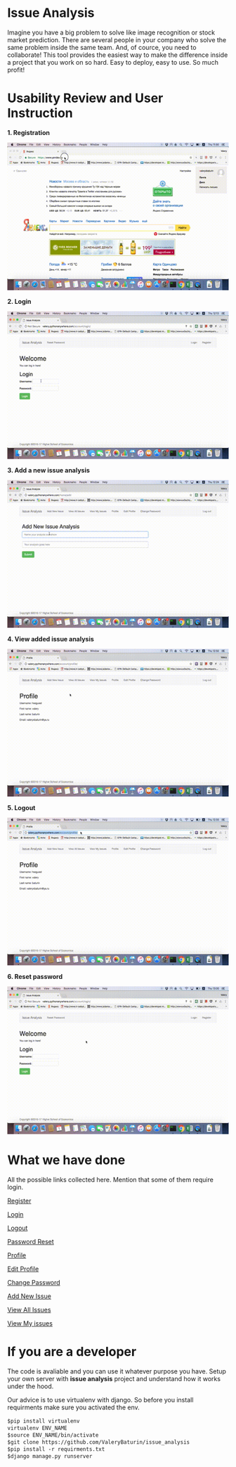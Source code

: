 # Issue Analysis

Imagine you have a big problem to solve like image recognition or stock market prediction. There are several people in your company who solve the same problem inside the same team. And, of cource, you need to collaborate! This tool provides the easiest way to make the difference inside a project that you work on so hard. Easy to deploy, easy to use. So much profit!

# Usability Review and User Instruction
**1. Registration**

![register](instructions/register.gif)

**2. Login**

![login](instructions/login.gif)

**3. Add a new issue analysis**

![add](instructions/add.gif)

**4. View added issue analysis**

![view](instructions/view.gif)

**5. Logout**

![logout](instructions/logout.gif)

**6. Reset password**

![reset](instructions/reset.gif)

# What we have done

All the possible links collected here. Mention that some of them require login.

[Register](http://valery.pythonanywhere.com/account/register)

[Login](http://valery.pythonanywhere.com/account/login)

[Logout](http://valery.pythonanywhere.com/account/logout)

[Password Reset](http://valery.pythonanywhere.com/account/reset-password/)

[Profile](http://valery.pythonanywhere.com/account/profile)

[Edit Profile](http://valery.pythonanywhere.com/account/profile/edit/)

[Change Password](http://valery.pythonanywhere.com/account/change-password/)

[Add New Issue](http://valery.pythonanywhere.com/home/add)

[View All Issues](http://valery.pythonanywhere.com/home/all)

[View My issues](http://valery.pythonanywhere.com/home/my)


# If you are a developer

The code is avaliable and you can use it whatever purpose you have. Setup your own server with **issue analysis** project and understand how it works under the hood.

Our advice is to use virtualenv with django. So before you install requirments make sure you activated the env.

~~~~
$pip install virtualenv
virtualenv ENV_NAME
$source ENV_NAME/bin/activate
$git clone https://github.com/ValeryBaturin/issue_analysis
$pip install -r requirments.txt
$django manage.py runserver
~~~~
